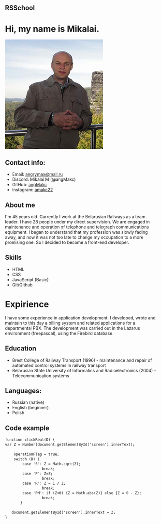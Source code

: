 ## RSSchool

# Hi, my name is Mikalai.
![Foto Mikalai M](/img/IMG_2093.png ' ')
## Contact info:
+ Email: angrymax@mail.ru
+ Discord: Mikalai M (@angMakc)
+ GitHub: [angMakc](https://github.com/angMakc)
+ Instagram: [amakc22](https://www.instagram.com/amakc22/)

## About me
I'm 45 years old. Currently I work at the Belarusian Railways as a team leader. I have 28 people under my direct supervision. We are engaged in maintenance and operation of telephone and telegraph communications equipment. I began to understand that my profession was slowly fading away, and now it was not too late to change my occupation to a more promising one. So I decided to become a front-end developer.

## Skills
+ HTML
+ CSS
+ JavaScript (Basic)
+ Git/Github

# Expirience
I have some experience in application development. I developed, wrote and maintain to this day a billing system and related applications for a departmental PBX. The development was carried out in the Lazarus environment (freepascal), using the Firebird database.

## Education
+ Brest College of Railway Transport (1996) - maintenance and repair of automated control systems in railway transport
+  Belarusian State University of Informatics and Radioelectronics (2004) - Telecommunication systems

## Languages:
+ Russian (native)
+ English (beginner)
+ Polish 

## Code example
````
function clickReal(D) {
var Z = Number(document.getElementById('screen').innerText);

	operationFlag = true;
    switch (D) {
    	case 'S': Z = Math.sqrt(Z);
              	 break;   
        case 'P': Z=Z;
              	 break;   				 				 
		case 'R': Z = 1 / Z;
              	 break;   				 
		case 'PM': if (Z<0) {Z = Math.abs(Z)} else {Z = 0 - Z};
              	 break;
	   }
    
   document.getElementById('screen').innerText = Z;   	
}
````
